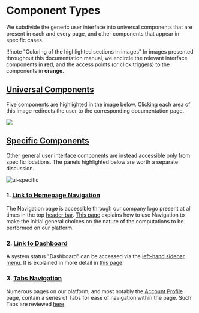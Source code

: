 # Component Types

We subdivide the generic user interface into universal components that are present in each and every page, and other components that appear in specific cases.

!!!note "Coloring of the highlighted sections in images"
    In images presented throughout this documentation manual, we encircle the relevant interface components in **red**, and the access points (or click triggers) to the components in **orange**.

## [Universal Components]()

Five components are highlighted in the image below. Clicking each area of this image redirects the user to the corresponding documentation page.

<img src="/images/ui/ui-overview.png" usemap="#mapname">

<map name="mapname">
    <area shape="rect" coords="0,0,752,41" href="/general/ui/header-footer/">
    <area shape="rect" coords="0,41,183,479" href="/general/ui/items-navigation/">
    <area shape="rect" coords="0,531,124,583" href="/general/ui/support/">
    <area shape="rect" coords="181,518,557,583" href="/general/ui/header-footer/">
    <area shape="rect" coords="555,38,753,501" href="/general/ui/account-navigation/">
</map>

## [Specific Components]()

Other general user interface components are instead accessible only from specific locations. The panels highlighted below are worth a separate discussion.

![ui-specific](../images/ui/ui-specific.png "ui specific")

### 1. [Link to Homepage Navigation](specific/homepage.md)

The Navigation page is accessible through our company logo present at all times in the top [header bar](header-footer.md). [This page](specific/homepage.md) explains how to use Navigation to make the initial general choices on the nature of the computations to be performed on our platform.

### 2. [Link to Dashboard](specific/dashboard.md)

A system status "Dashboard" can be accessed via the [left-hand sidebar menu](left-sidebar.md). It is explained in more detail in [this page](specific/dashboard.md).

### 3. [Tabs Navigation](specific/tabs-navigator.md)

Numerous pages on our platform, and most notably the [Account Profile](../accounts/ui/profile-page.md) page, contain a series of Tabs for ease of navigation within the page. Such Tabs are reviewed [here](specific/tabs-navigator.md).
